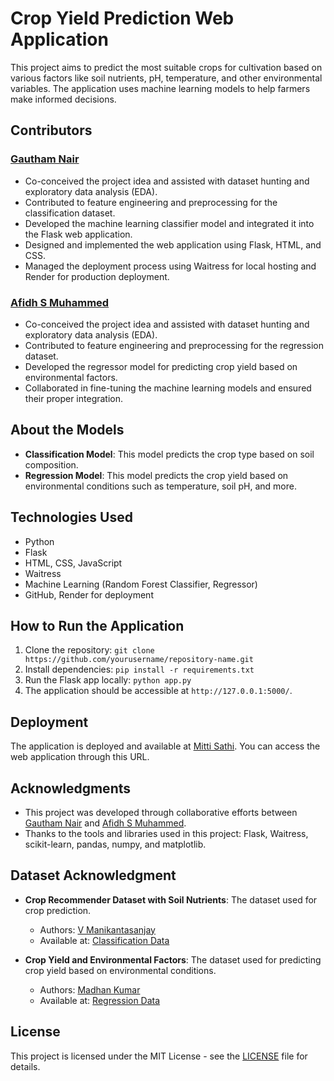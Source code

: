 
# Crop Yield Prediction Web Application

This project aims to predict the most suitable crops for cultivation based on various factors like soil nutrients, pH, temperature, and other environmental variables. The application uses machine learning models to help farmers make informed decisions.

## Contributors

### [Gautham Nair](https://github.com/Gauthamnair-Ronin)
- Co-conceived the project idea and assisted with dataset hunting and exploratory data analysis (EDA).
- Contributed to feature engineering and preprocessing for the classification dataset.
- Developed the machine learning classifier model and integrated it into the Flask web application.
- Designed and implemented the web application using Flask, HTML, and CSS.
- Managed the deployment process using Waitress for local hosting and Render for production deployment.

### [Afidh S Muhammed](https://github.com/Afii650)
- Co-conceived the project idea and assisted with dataset hunting and exploratory data analysis (EDA).
- Contributed to feature engineering and preprocessing for the regression dataset.
- Developed the regressor model for predicting crop yield based on environmental factors.
- Collaborated in fine-tuning the machine learning models and ensured their proper integration.

## About the Models

- **Classification Model**: This model predicts the crop type based on soil composition.
- **Regression Model**: This model predicts the crop yield based on environmental conditions such as temperature, soil pH, and more.

## Technologies Used
- Python
- Flask
- HTML, CSS, JavaScript
- Waitress
- Machine Learning (Random Forest Classifier, Regressor)
- GitHub, Render for deployment

## How to Run the Application
1. Clone the repository: `git clone https://github.com/yourusername/repository-name.git`
2. Install dependencies: `pip install -r requirements.txt`
3. Run the Flask app locally: `python app.py`
4. The application should be accessible at `http://127.0.0.1:5000/`.

## Deployment
The application is deployed and available at [Mitti Sathi](https://mitti-sathi.onrender.com). You can access the web application through this URL.


## Acknowledgments
- This project was developed through collaborative efforts between [Gautham Nair](https://github.com/Gauthamnair-Rnonin) and [Afidh S Muhammed](https://github.com/Afii650).
- Thanks to the tools and libraries used in this project: Flask, Waitress, scikit-learn, pandas, numpy, and matplotlib.

## Dataset Acknowledgment

- **Crop Recommender Dataset with Soil Nutrients**: The dataset used for crop prediction.
  - Authors: [V Manikantasanjay](https://www.kaggle.com/manikantasanjayv)
  - Available at: [Classification Data](https://www.kaggle.com/datasets/manikantasanjayv/crop-recommender-dataset-with-soil-nutrients)

- **Crop Yield and Environmental Factors**: The dataset used for predicting crop yield based on environmental conditions.
  - Authors: [Madhan Kumar](https://www.kaggle.com/madhankumar789)
  - Available at: [Regression Data](https://www.kaggle.com/datasets/madhankumar789/crop-yield-and-environmental-factors-2014-2023)

## License

This project is licensed under the MIT License - see the [LICENSE](https://github.com/Gauthamnair-Ronin/Mitti_Sathi/blob/master/LICENSE) file for details.


